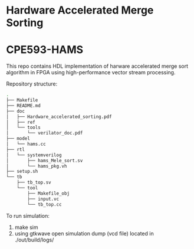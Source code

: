 # Hardware Accelerated Merge Sorting
# CPE593-HAMS

This repo contains HDL implementation of harware accelerated merge sort algorithm in FPGA using high-performance vector stream processing. 

Repository structure:
```bash
.
├── Makefile
├── README.md
├── doc
│   ├── Hardware_accelerated_sorting.pdf
│   ├── ref
│   └── tools
│       └── verilator_doc.pdf
├── model
│   └── hams.cc
├── rtl
│   └── systemverilog
│       ├── hams_Mele_sort.sv
│       └── hams_pkg.vh
├── setup.sh
└── tb
    ├── tb_top.sv
    └── tool
        ├── Makefile_obj
        ├── input.vc
        └── tb_top.cc
```

To run simulation:
  1. make sim
  2. using gtkwave open simulation dump (vcd file) located in ./out/build/logs/
  